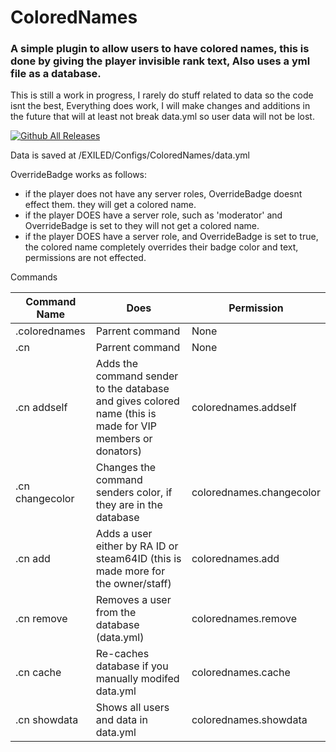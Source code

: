 # ColoredNames

### A simple plugin to allow users to have colored names, this is done by giving the player invisible rank text, Also uses a yml file as a database.

This is still a work in progress, I rarely do stuff related to data so the code isnt the best, Everything does work, I will make changes and additions in the future that will at least not break data.yml so user data will not be lost.

[![Github All Releases](https://img.shields.io/github/downloads/DentyTxR/ColoredNames/total.svg)]()

Data is saved at /EXILED/Configs/ColoredNames/data.yml

OverrideBadge works as follows:
- if the player does not have any server roles, OverrideBadge doesnt effect them. they will get a colored name.
- if the player DOES have a server role, such as 'moderator' and OverrideBadge is set to they will not get a colored name.
- if the player DOES have a server role, and OverrideBadge is set to true, the colored name completely overrides their badge color and text, permissions are not effected.

Commands

| Command Name | Does | Permission |
| --- | --- | --- |
| .colorednames | Parrent command | None |
| .cn | Parrent command | None |
| .cn addself | Adds the command sender to the database and gives colored name (this is made for VIP members or donators) | colorednames.addself |
| .cn changecolor | Changes the command senders color, if they are in the database | colorednames.changecolor |
| .cn add | Adds a user either by RA ID or steam64ID (this is made more for the owner/staff) | colorednames.add |
| .cn remove | Removes a user from the database (data.yml) | colorednames.remove |
| .cn cache | Re-caches database if you manually modifed data.yml | colorednames.cache |
| .cn showdata | Shows all users and data in data.yml | colorednames.showdata |
